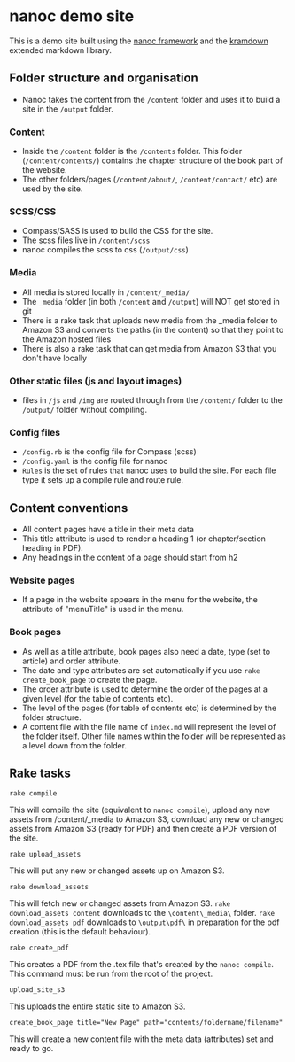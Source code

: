 # nanoc demo site

This is a demo site built using the [nanoc framework](http://nanoc.stoneship.org/) and the [kramdown](http://kramdown.rubyforge.org/index.html) extended markdown library.

## Folder structure and organisation

* Nanoc takes the content from the `/content` folder and uses it
  to build a site in the `/output` folder.

### Content

* Inside the `/content` folder is the `/contents` folder. This folder
  (`/content/contents/`) contains the chapter structure of the book part
  of the website.
* The other folders/pages (`/content/about/`, `/content/contact/` etc)
  are used by the site.

### SCSS/CSS

* Compass/SASS is used to build the CSS for the site.
* The scss files live in `/content/scss`
* nanoc compiles the scss to css (`/output/css`)

### Media

* All media is stored locally in `/content/_media/`
* The `_media` folder (in both `/content` and `/output`) will NOT get
  stored in git
* There is a rake task that uploads new media from the _media folder to
  Amazon S3 and converts the paths (in the content) so that they point
  to the Amazon hosted files
* There is also a rake task that can get media from Amazon S3 that you
  don't have locally

### Other static files (js and layout images)

* files in `/js` and `/img` are routed through from the `/content/` folder
  to the `/output/` folder without compiling.

### Config files

* `/config.rb` is the config file for Compass (scss)
* `/config.yaml` is the config file for nanoc
* `Rules` is the set of rules that nanoc uses to build the site. For each file type
  it sets up a compile rule and route rule.

## Content conventions

* All content pages have a title in their meta data
* This title attribute is used to render a heading 1 (or chapter/section
  heading in PDF).
* Any headings in the content of a page should start from h2

### Website pages

* If a page in the website appears in the menu for the website, the attribute
  of "menuTitle" is used in the menu.

### Book pages

* As well as a title attribute, book pages also need a date, type (set to
  article) and order attribute.
* The date and type attributes are set automatically if you use `rake create_book_page`
  to create the page.
* The order attribute is used to determine the order of the pages at a given
  level (for the table of contents etc).
* The level of the pages (for table of contents etc) is determined by the
  folder structure.
* A content file with the file name of `index.md` will represent the level of the folder
  itself. Other file names within the folder will be represented as a level down from
  the folder.

## Rake tasks

`rake compile`

This will compile the site (equivalent to `nanoc compile`), upload any new assets from /content/_media
to Amazon S3, download any new or changed assets from Amazon S3 (ready for PDF) and then create a PDF
version of the site.

`rake upload_assets`

This will put any new or changed assets up on Amazon S3.

`rake download_assets`

This will fetch new or changed assets from Amazon S3. `rake download_assets content` downloads to the
`\content\_media\` folder. `rake download_assets pdf` downloads to `\output\pdf\` in preparation for the
pdf creation (this is the default behaviour).

`rake create_pdf`

This creates a PDF from the .tex file that's created by the `nanoc compile`. This command must be run from
the root of the project.

`upload_site_s3`

This uploads the entire static site to Amazon S3.

`create_book_page title="New Page" path="contents/foldername/filename"`

This will create a new content file with the meta data (attributes) set and ready to go.

